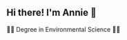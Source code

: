 ## Hi there! I'm Annie :sunflower:

:woman_student: Degree in Environmental Science
:woman_technologist: 
